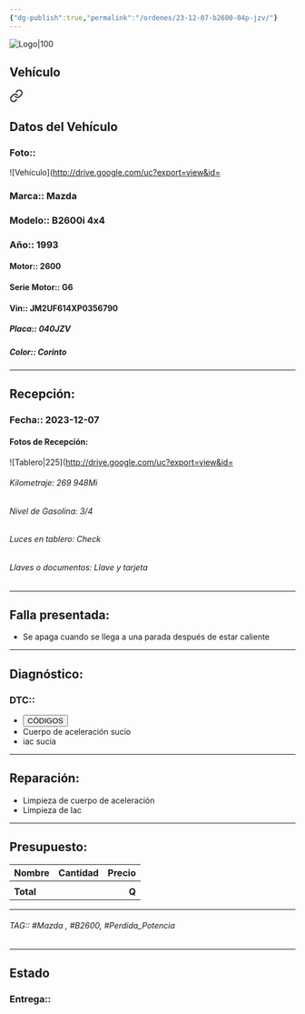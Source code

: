 ```yaml
---
{"dg-publish":true,"permalink":"/ordenes/23-12-07-b2600-04p-jzv/"}
---
```


![Logo|100](http://drive.google.com/uc?export=view&id=137fl3TIZ0-PU8b-Pt0bsjclwHub_u78G)

## Vehículo

<div class="transclusion internal-embed is-loaded"><a class="markdown-embed-link" href="/vehiculos/mazda/b2600i-040-jzv/#datos-del-vehiculo" aria-label="Open link"><svg xmlns="http://www.w3.org/2000/svg" width="24" height="24" viewBox="0 0 24 24" fill="none" stroke="currentColor" stroke-width="2" stroke-linecap="round" stroke-linejoin="round" class="svg-icon lucide-link"><path d="M10 13a5 5 0 0 0 7.54.54l3-3a5 5 0 0 0-7.07-7.07l-1.72 1.71"></path><path d="M14 11a5 5 0 0 0-7.54-.54l-3 3a5 5 0 0 0 7.07 7.07l1.71-1.71"></path></svg></a><div class="markdown-embed">



## Datos del Vehículo 
### Foto:: 
![Vehículo](http://drive.google.com/uc?export=view&id=

### Marca:: Mazda 
### Modelo:: B2600i 4x4
### Año:: 1993
#### Motor:: 2600
#### Serie Motor:: G6
#### Vin:: JM2UF614XP0356790
##### Placa:: 040JZV
##### Color:: Corinto
---


</div></div>


## Recepción:
### Fecha:: 2023-12-07
#### Fotos de Recepción: 
![Tablero|225](http://drive.google.com/uc?export=view&id=

###### Kilometraje: 269 948Mi
###### Nivel de Gasolina: 3/4
###### Luces en tablero: Check
###### Llaves o documentos: Llave y tarjeta 

---

## Falla presentada:
- Se apaga cuando se llega a una parada después de estar caliente 


---

## Diagnóstico:
### DTC:: 

- <a href="http"><button class="btn success">CÓDIGOS</button></a>
- Cuerpo de aceleración sucio 
- iac sucia 

---
## Reparación:
- Limpieza de cuerpo de aceleración 
- Limpieza de Iac 


---

## Presupuesto:

| Nombre    | Cantidad | Precio |
| --------- |:--------:| ------:|
|           |          |        |
| **Total** |          |  **Q** |

---

###### TAG:: #Mazda , #B2600, #Perdida_Potencia 

---

## Estado

### Entrega:: 